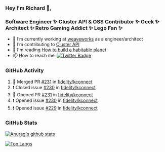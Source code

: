 ### Hey I'm Richard 👋, 

<h3 align="left">Software Engineer ✨ Cluster API & OSS Contributor ✨ Geek ✨ Architect ✨ Retro Gaming Addict ✨ Lego Fan ✨</h3>

- 🔭 I’m currently working at [weaveworks](https://github.com/weaveworks) as a engineer/architect
- 👯 I’m contributing to [Cluster API](https://github.com/kubernetes-sigs/cluster-api-provider-aws/pulls?q=is%3Aissue+is%3Apr+author%3Arichardcase+)
- 💬 I'm reading [How to build a habitable planet](https://www.amazon.co.uk/How-Build-Habitable-Planet-Humankind/dp/0691140065)
- 📫 How to reach me: [![Twitter Badge](https://img.shields.io/badge/-@fruit_case-00acee?style=flat&logo=Twitter&logoColor=white)](https://twitter.com/intent/follow?screen_name=fruit_case "Follow on Twitter")

### GitHub Activity 

<!--START_SECTION:activity-->
1. 🎉 Merged PR [#231](https://github.com/fidelity/kconnect/pull/231) in [fidelity/kconnect](https://github.com/fidelity/kconnect)
2. ❗️ Closed issue [#230](https://github.com/fidelity/kconnect/issues/230) in [fidelity/kconnect](https://github.com/fidelity/kconnect)
3. 💪 Opened PR [#231](https://github.com/fidelity/kconnect/pull/231) in [fidelity/kconnect](https://github.com/fidelity/kconnect)
4. ❗️ Opened issue [#230](https://github.com/fidelity/kconnect/issues/230) in [fidelity/kconnect](https://github.com/fidelity/kconnect)
5. ❗️ Opened issue [#229](https://github.com/fidelity/kconnect/issues/229) in [fidelity/kconnect](https://github.com/fidelity/kconnect)
<!--END_SECTION:activity-->

### GitHub Stats

[![Anurag's github stats](https://github-readme-stats.vercel.app/api?username=richardcase&count_private=true&show_icons=true)](https://github.com/anuraghazra/github-readme-stats)

[![Top Langs](https://github-readme-stats.vercel.app/api/top-langs/?username=richardcase&hide=html&layout=compact)](https://github.com/anuraghazra/github-readme-stats)
